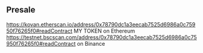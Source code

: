 ## Presale 
https://kovan.etherscan.io/address/0x78790dc1a3eecab7525d6986a0c75950f76265f0#readContract MY TOKEN on Ethereum\
https://testnet.bscscan.com/address/0x78790dc1a3eecab7525d6986a0c75950f76265f0#readContract on Binance

